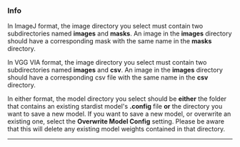 ### Info
In ImageJ format, the image directory you select must contain two subdirectories named **images** and **masks**. An image in the **images** directory should have a corresponding mask with the same name in the **masks** directory. 

In VGG VIA format, the image directory you select must contain two subdirectories named **images** and **csv**. An image in the **images** directory should have a corresponding csv file with the same name in the **csv** directory.

In either format, the model directory you select should be **either** the folder that contains an existing stardist model's **.config** file **or** the directory you want to save a new model. If you want to save a new model, or overwrite an existing one, select the **Overwrite Model Config** setting. Please be aware that this will delete any existing model weights contained in that directory.

---